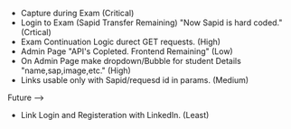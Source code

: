 * Capture during Exam (Critical)
* Login to Exam (Sapid Transfer Remaining) "Now Sapid is hard coded." (Crtical)
* Exam Continuation Logic durect GET requests. (High)
* Admin Page "API's Copleted. Frontend Remaining" (Low)
* On Admin Page make dropdown/Bubble for student Details "name,sap,image,etc." (High)
* Links usable only with Sapid/requesd id in params. (Medium)



Future -->
* Link Login and Registeration with LinkedIn. (Least)

